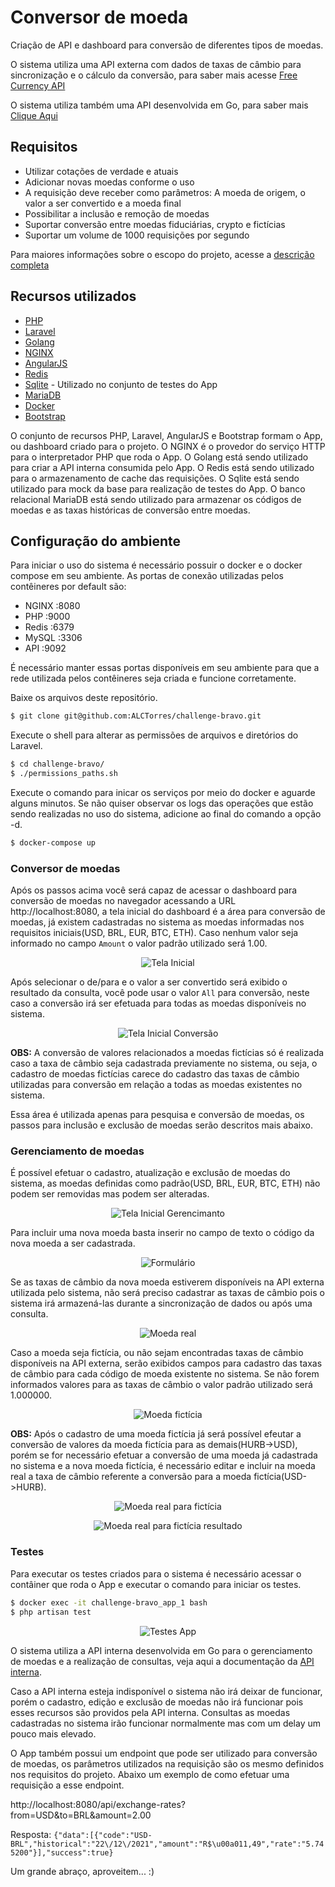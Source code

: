 # Conversor de moeda

Criação de API e dashboard para conversão de diferentes tipos de moedas.

O sistema utiliza uma API externa com dados de taxas de câmbio para sincronização e o cálculo da conversão, para saber mais acesse [Free Currency API](https://freecurrencyapi.net/)

O sistema utiliza também uma API desenvolvida em Go, para saber mais [Clique Aqui](golang/)
## Requisitos

- Utilizar cotações de verdade e atuais
- Adicionar novas moedas conforme o uso
- A requisição deve receber como parâmetros: A moeda de origem, o valor a ser convertido e a moeda final
- Possibilitar a inclusão e remoção de moedas
- Suportar conversão entre moedas fiduciárias, crypto e fictícias
- Suportar um volume de 1000 requisições por segundo

Para maiores informações sobre o escopo do projeto, acesse a [descrição completa](projectdoc/README.pt.md)

## Recursos utilizados

- [PHP](https://www.php.net/releases/7_4_0.php)
- [Laravel](https://laravel.com/docs/8.x)
- [Golang](https://go.dev/)
- [NGINX](https://www.nginx.com/)
- [AngularJS](https://angularjs.org/)
- [Redis](https://redis.io/)
- [Sqlite](https://www.sqlite.org/index.html) - Utilizado no conjunto de testes do App
- [MariaDB](https://mariadb.org/)
- [Docker](https://www.docker.com/)
- [Bootstrap](https://getbootstrap.com/docs/4.0/getting-started/introduction/)


O conjunto de recursos PHP, Laravel, AngularJS e Bootstrap formam o App, ou dashboard criado para o projeto.
O NGINX é o provedor do serviço HTTP para o interpretador PHP que roda o App.
O Golang está sendo utilizado para criar a API interna consumida pelo App.
O Redis está sendo utilizado para o armazenamento de cache das requisições.
O Sqlite está sendo utilizado para mock da base para realização de testes do App.
O banco relacional MariaDB está sendo utilizado para armazenar os códigos de moedas e as taxas históricas de conversão entre moedas.

## Configuração do ambiente

Para iniciar o uso do sistema é necessário possuir o docker e o docker compose em seu ambiente. As portas de conexão utilizadas pelos contêineres por default são:

- NGINX :8080
- PHP :9000
- Redis :6379
- MySQL :3306
- API :9092

É necessário manter essas portas disponíveis em seu ambiente para que a rede utilizada pelos contêineres seja criada e funcione corretamente.

Baixe os arquivos deste repositório.
```bash
$ git clone git@github.com:ALCTorres/challenge-bravo.git
```

Execute o shell para alterar as permissões de arquivos e diretórios do Laravel.
```bash
$ cd challenge-bravo/
$ ./permissions_paths.sh
```

Execute o comando para inicar os serviços por meio do docker e aguarde alguns minutos. Se não quiser observar os logs das operações que estão sendo realizadas no uso do sistema, adicione ao final do comando a opção -d.
```bash
$ docker-compose up
```

### Conversor de moedas

Após os passos acima você será capaz de acessar o dashboard para conversão de moedas no navegador acessando a URL http://localhost:8080, a tela inicial do dashboard é a área para conversão de moedas, já existem cadastradas no sistema as moedas informadas nos requisitos iniciais(USD, BRL, EUR, BTC, ETH). Caso nenhum valor seja informado no campo `Amount` o valor padrão utilizado será 1.00.

<p align="center">
  <img src="screenshots/tela-inicial.png" alt="Tela Inicial"/>
</p>

Após selecionar o de/para e o valor a ser convertido será exibido o resultado da consulta, você pode usar o valor `All` para conversão, neste caso a conversão irá ser efetuada para todas as moedas disponíveis no sistema.

<p align="center">
  <img src="screenshots/consulta-tela-inicial.png" alt="Tela Inicial Conversão"/>
</p>

**OBS:** A conversão de valores relacionados a moedas fictícias só é realizada caso a taxa de câmbio seja cadastrada previamente no sistema, ou seja, o cadastro de moedas fictícias carece do cadastro das taxas de câmbio utilizadas para conversão em relação a todas as moedas existentes no sistema.

Essa área é utilizada apenas para pesquisa e conversão de moedas, os passos para inclusão e exclusão de moedas serão descritos mais abaixo.

### Gerenciamento de moedas

É possível efetuar o cadastro, atualização e exclusão de moedas do sistema, as moedas definidas como padrão(USD, BRL, EUR, BTC, ETH) não podem ser removidas mas podem ser alteradas.

<p align="center">
  <img src="screenshots/gerenciamento-moedas.png" alt="Tela Inicial Gerencimanto"/>
</p>

Para incluir uma nova moeda basta inserir no campo de texto o código da nova moeda a ser cadastrada.

<p align="center">
  <img src="screenshots/formulario-cadastro-moeda.png" alt="Formulário"/>
</p>

Se as taxas de câmbio da nova moeda estiverem disponíveis na API externa utilizada pelo sistema, não será preciso cadastrar as taxas de câmbio pois o sistema irá armazená-las durante a sincronização de dados ou após uma consulta.

<p align="center">
  <img src="screenshots/cadastro-moeda-real.png" alt="Moeda real"/>
</p>

Caso a moeda seja fictícia, ou não sejam encontradas taxas de câmbio disponíveis na API externa, serão exibidos campos para cadastro das taxas de câmbio para cada código de moeda existente no sistema. Se não forem informados valores para as taxas de câmbio o valor padrão utilizado será 1.000000.

<p align="center">
  <img src="screenshots/cadastro-moeda-ficticia.png" alt="Moeda fictícia"/>
</p>

**OBS:** Após o cadastro de uma moeda fictícia já será possível efeutar a conversão de valores da moeda fictícia para as demais(HURB->USD), porém se for necessário efetuar a conversão de uma moeda já cadastrada no sistema e a nova moeda fictícia, é necessário editar e incluir na moeda real a taxa de câmbio referente a conversão para a moeda fictícia(USD->HURB).

<p align="center">
  <img src="screenshots/real-para-ficticia.png" alt="Moeda real para fictícia"/>
</p>

<p align="center">
  <img src="screenshots/conversao-real-ficticia.png" alt="Moeda real para fictícia resultado"/>
</p>

### Testes

Para executar os testes criados para o sistema é necessário acessar o contâiner que roda o App e executar o comando para iniciar os testes.

```bash
$ docker exec -it challenge-bravo_app_1 bash
$ php artisan test
```

<p align="center">
  <img src="screenshots/artisan-teste.png" alt="Testes App"/>
</p>

O sistema utiliza a API interna desenvolvida em Go para o gerenciamento de moedas e a realização de consultas, veja aqui a documentação da [API interna](golang/).

Caso a API interna esteja indisponível o sistema não irá deixar de funcionar, porém o cadastro, edição e exclusão de moedas não irá funcionar pois esses recursos são providos pela API interna. Consultas as moedas cadastradas no sistema irão funcionar normalmente mas com um delay um pouco mais elevado.

O App também possui um endpoint que pode ser utilizado para conversão de moedas, os parâmetros utilizados na requisição são os mesmo definidos nos requisitos do projeto. Abaixo um exemplo de como efetuar uma requisição a esse endpoint.

http://localhost:8080/api/exchange-rates?from=USD&to=BRL&amount=2.00

Resposta:
`{"data":[{"code":"USD-BRL","historical":"22\/12\/2021","amount":"R$\u00a011,49","rate":"5.745200"}],"success":true}`


Um grande abraço, aproveitem... :)
